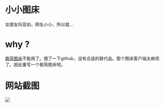 # 小小图床
女朋友叫亚如，网名小小，所以就...  
# why ?
[极简图床](https://www.jiantuku.com/index.html#/)不能用了。搜了一下github，没有合适的替代品。那个图床客户端太麻烦了。因此重写一个极简图床吧。 
# 网站截图
![](https://images.hfuusec.cn/19-04-30-302902.jpg)